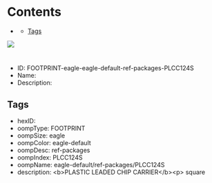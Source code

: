 



Contents
========

* [](#)
	* [Tags](#tags)
  
![][im]
# 

- ID: FOOTPRINT-eagle-eagle-default-ref-packages-PLCC124S
- Name: 
- Description: 

## Tags

- hexID: 
- oompType: FOOTPRINT
- oompSize: eagle
- oompColor: eagle-default
- oompDesc: ref-packages
- oompIndex: PLCC124S
- oompName: eagle-default/ref-packages/PLCC124S
- description: &lt;b&gt;PLASTIC LEADED CHIP CARRIER&lt;/b&gt;&lt;p&gt;&#xD;
square



[im]: image.png
